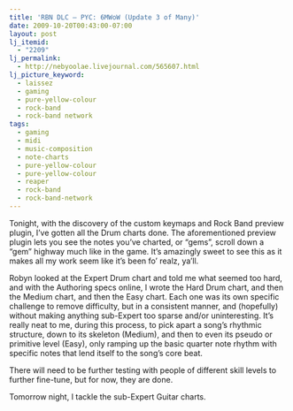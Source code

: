 ```yaml
---
title: 'RBN DLC – PYC: 6MWoW (Update 3 of Many)'
date: 2009-10-20T00:43:00-07:00
layout: post
lj_itemid:
  - "2209"
lj_permalink:
  - http://nebyoolae.livejournal.com/565607.html
lj_picture_keyword:
  - laissez
  - gaming
  - pure-yellow-colour
  - rock-band
  - rock-band network
tags:
  - gaming
  - midi
  - music-composition
  - note-charts
  - pure-yellow-colour
  - pure-yellow-colour
  - reaper
  - rock-band
  - rock-band-network
---
```

Tonight, with the discovery of the custom keymaps and Rock Band preview plugin, I&#8217;ve gotten all the Drum charts done. The aforementioned preview plugin lets you see the notes you&#8217;ve charted, or &#8220;gems&#8221;, scroll down a &#8220;gem&#8221; highway much like in the game. It&#8217;s amazingly sweet to see this as it makes all my work seem like it&#8217;s been fo&#8217; realz, ya&#8217;ll.

<!--more-->

Robyn looked at the Expert Drum chart and told me what seemed too hard, and with the Authoring specs online, I wrote the Hard Drum chart, and then the Medium chart, and then the Easy chart. Each one was its own specific challenge to remove difficulty, but in a consistent manner, and (hopefully) without making anything sub-Expert too sparse and/or uninteresting. It&#8217;s really neat to me, during this process, to pick apart a song&#8217;s rhythmic structure, down to its skeleton (Medium), and then to even its pseudo or primitive level (Easy), only ramping up the basic quarter note rhythm with specific notes that lend itself to the song&#8217;s core beat.

There will need to be further testing with people of different skill levels to further fine-tune, but for now, they are done.

Tomorrow night, I tackle the sub-Expert Guitar charts.
